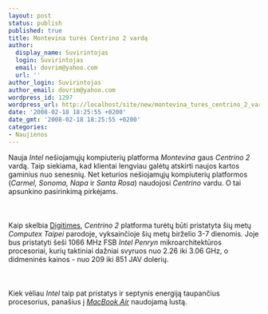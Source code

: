 ```yaml
---
layout: post
status: publish
published: true
title: Montevina turės Centrino 2 vardą
author:
  display_name: Suvirintojas
  login: Suvirintojas
  email: dovrim@yahoo.com
  url: ''
author_login: Suvirintojas
author_email: dovrim@yahoo.com
wordpress_id: 1297
wordpress_url: http://localhost/site/new/montevina_tures_centrino_2_varda/
date: '2008-02-18 18:25:55 +0200'
date_gmt: '2008-02-18 18:25:55 +0200'
categories:
- Naujienos
---
```

<p>Nauja <i>Intel</i> nešiojamųjų kompiuterių platforma <i>Montevina</i> gaus <i>Centrino 2</i> vardą. Taip siekiama, kad klientai lengviau galėtų atskirti naujos kartos gaminius nuo senesnių. Net keturios nešiojamųjų kompiuterių platformos (<i>Carmel, Sonoma, Napa</i> ir <i>Santa Rosa</i>) naudojosi <i>Centrino</i> vardu. O tai apsunkino pasirinkimą pirkėjams.<br />
<br><br />
<br>Kaip skelbia <a class="ns" href="http://www.digitimes.com/systems/a20080218PD210.html">Digitimes</a>, <i>Centrino 2</i> platforma turėtų būti pristatyta šių metų <i>Computex Taipei</i> parodoje, vyksainčioje šių metų birželio 3-7 dienomis. Joje bus pristatyti šeši 1066 MHz FSB <i>Intel Penryn</i> mikroarchitektūros procesoriai, kurių taktiniai dažniai svyruos nuo 2.26 iki 3.06 GHz, o didmeninės kainos - nuo 209 iki 851 JAV dolerių.<br />
<br><br />
<br>Kiek vėliau <i>Intel</i> taip pat pristatys ir septynis energiją taupančius procesorius, panašius į <a class="ns" href="http://www.technews.lt/index.php?id=Kas&amp;Id=883"><i>MacBook Air</i></a> naudojamą lustą.</p>
